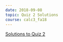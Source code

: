 ```yaml
---
date: 2018-09-08
topic: Quiz 2 Solutions
course: calc3_fa18
---
```


[Solutions to Quiz 2](http://ckottke.ncf.edu/calc3_fa18/quiz2_solns.pdf)
